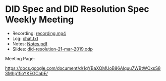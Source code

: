 # DID Spec and DID Resolution Spec Weekly Meeting

* Recording: [recording.mp4](recording.mp4)
* Log: [chat.txt](chat.txt)
* Notes: [Notes.pdf](Notes.pdf)
* Slides: [did-resolution-21-mar-2019.odp](did-resolution-21-mar-2019.odp)

Meeting Page:

https://docs.google.com/document/d/1qYBaXQMUoB86Alquu7WBtWOxsS8SMhp1fioYKEGCabE/
